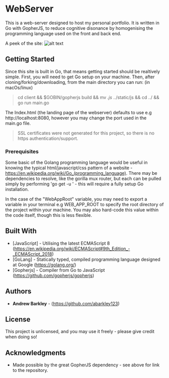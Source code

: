 # WebServer

This is a web-server designed to host my personal portfolio. It is written in Go with GopherJS, to reduce cognitive disonance by homogenising the programming language used on the front and back end.

A peek of the site: 
![alt text](https://github.com/abarkley123/WebServer/blob/master/static/images/screenshot.png "Screenshot of site")


## Getting Started

Since this site is built in Go, that means getting started should be realtively simple. First, you will need to get Go setup on your machine. Then, after cloning/forking/downloading, from the main directory you can run: (in macOs/linux) 
> cd client && $GOBIN/gopherjs build && mv *.js* ../static/js && cd ../ && go run main.go

The Index.html (the landing page of the webserver) defaults to use e.g http://localhost:8080, however you may change the port used in the main.go file.

> SSL certificates were not generated for this project, so there is no https authentication/support.


### Prerequisites

Some basic of the Golang programming language would be useful in knowing the typical html/javascript/css pattern of a website - https://en.wikipedia.org/wiki/Go_(programming_language). There may be dependencies to resolve, like the gorilla mux router, but each can be pulled simply by performing 'go get -u <dependency>' - this will require a fully setup Go installation.

In the case of the "WebAppRoot" variable, you may need to export a variable in your terminal e.g WEB_APP_ROOT to specify the root directory of the project within your machine. You may also hard-code this value within the code itself, though this is less flexible.
  
## Built With

* [JavaScript] - Utilising the latest ECMAScript 8 (https://en.wikipedia.org/wiki/ECMAScript#9th_Edition_-_ECMAScript_2018)
* [GoLang] - Statically typed, compiled programming language designed at Google (https://golang.org/)
* [Gopherjs] - Compiler from Go to JavaScript (https://github.com/gopherjs/gopherjs)

## Authors

*  **Andrew Barkley** - (https://github.com/abarkley123)

## License

This project is unlicensed, and you may use it freely - please give credit when doing so!

## Acknowledgments

* Made possible by the great GopherJS dependency - see above for link to the repository.

